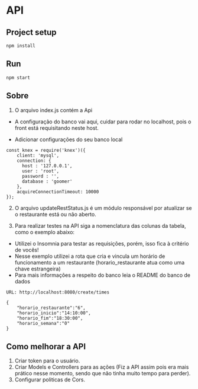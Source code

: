 # API

## Project setup
```
npm install
```

## Run
```
npm start
```

## Sobre
1. O arquivo index.js contém a Api

* A configuração do banco vai aqui, cuidar para rodar no localhost, pois o front está requisitando neste host.

* Adicionar configurações do seu banco local

```
const knex = require('knex')({
    client: 'mysql',
    connection: {
      host : '127.0.0.1',
      user : 'root',
      password : '',
      database : 'goomer'
    },
    acquireConnectionTimeout: 10000
});
```
2. O arquivo updateRestStatus.js é um módulo responsável por atualizar se o restaurante está ou não aberto.

3. Para realizar testes na API siga a nomenclatura das colunas da tabela, como o exemplo abaixo:
* Utilizei o Insomnia para testar as requisições, porém, isso fica à critério de vocês! 
* Nesse exemplo utilizei a rota que cria e vincula um horário de funcionamento a um restaurante (horario_restaurante atua como uma chave estrangeira)
* Para mais informações a respeito do banco leia o README do banco de dados
```
URL: http://localhost:8080/create/times

{
	"horario_restaurante":"6",
	"horario_inicio":"14:10:00",
	"horario_fim":"18:30:00",
	"horario_semana":"0"
}
```
## Como melhorar a API

1. Criar token para o usuário.
2. Criar Models e Controllers para as ações (Fiz a API assim pois era mais prático nesse momento, sendo que não tinha muito tempo para perder).
3. Configurar politicas de Cors.
